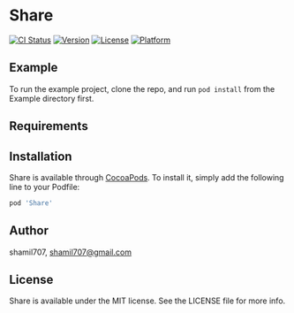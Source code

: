 # Share

[![CI Status](https://img.shields.io/travis/shamil707/Share.svg?style=flat)](https://travis-ci.org/shamil707/Share)
[![Version](https://img.shields.io/cocoapods/v/Share.svg?style=flat)](https://cocoapods.org/pods/Share)
[![License](https://img.shields.io/cocoapods/l/Share.svg?style=flat)](https://cocoapods.org/pods/Share)
[![Platform](https://img.shields.io/cocoapods/p/Share.svg?style=flat)](https://cocoapods.org/pods/Share)

## Example

To run the example project, clone the repo, and run `pod install` from the Example directory first.

## Requirements

## Installation

Share is available through [CocoaPods](https://cocoapods.org). To install
it, simply add the following line to your Podfile:

```ruby
pod 'Share'
```

## Author

shamil707, shamil707@gmail.com

## License

Share is available under the MIT license. See the LICENSE file for more info.
